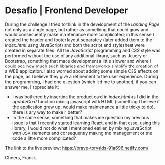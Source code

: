 # Desafio | Frontend Developer

During the challenge I tried to think in the development of the *Landing Page* not only as a single page, but rather as something that could grow and would consequently make maintenance more complicated; in this sense I created the header and footer layout separately (later added them to the *index.html* using JavaScript) and both the script and stylesheet were created in separate files. All the *JavaScript* programming and *CSS* style was performed without the use of any additional library, such as Jquery or Bootstrap, something that made development a little slower and where I could see how much such libraries and frameworks simplify the creation of a WEB application. I also worried about adding some simple CSS effects on the page, as I believe they give a refinement to the user experience. During the programming, I had one question (which led me to another), if you can answer me, I appreciate it:
- I was bothered by inserting the product card in *index.html* as I did in the *updateCard* function mixing javascript with HTML (something I believe if the application grew up, would make maintenance a little tricky to do), there is any way to make it better?
- In the same sense, something that makes me question my previous issue is that I recently started learning React, and in that case, using this library, I would not do what I mentioned earlier, by mixing JavaScript with JSX elements and consequently making the management of the code a little more complicated?

The link to the live preview: https://brave-torvalds-91a696.netlify.com/

Cheers, Franck.